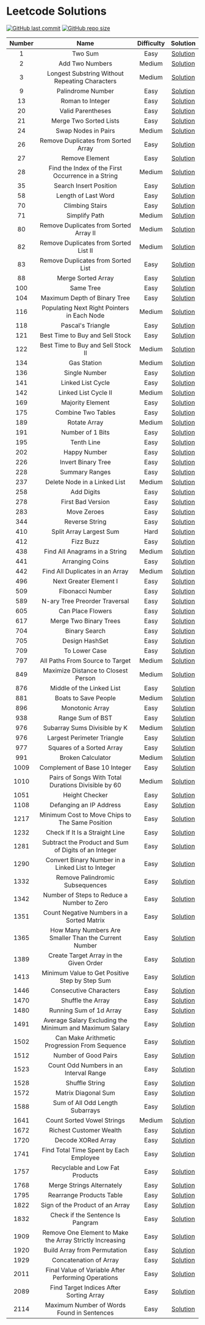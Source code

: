 # Leetcode Solutions

[![GitHub last commit](https://img.shields.io/github/last-commit/elevhate/Leetcode)](https://github.com/elevhate/Leetcode/commits/main)
[![GitHub repo size](https://img.shields.io/github/repo-size/elevhate/Leetcode)](https://github.com/elevhate/Leetcode/archive/main.zip)


|     Number    | Name | Difficulty | Solution |
| :-------------: | :----------------------------------------: | :-----------------------------------------------------------------------------------: | :-----------------------------------------------------------------------------------:
| 1 | Two Sum | Easy | [Solution](/problems/0001%20-%20Two%20Sum/) |
| 2 | Add Two Numbers | Medium | [Solution](/problems/0002%20-%20Add%20Two%20Numbers/) |
| 3 | Longest Substring Without Repeating Characters | Medium | [Solution](/problems/0003%20-%20Longest%20Substring%20Without%20Repeating%20Characters/) |
| 9 | Palindrome Number | Easy | [Solution](/problems/0009%20-%20Palindrome%20Number/) |
| 13 | Roman to Integer | Easy | [Solution](/problems/0013%20-%20Roman%20to%20Integer/) |
| 20 | Valid Parentheses | Easy | [Solution](/problems/0020%20-%20Valid%20Parentheses/) |
| 21 | Merge Two Sorted Lists | Easy | [Solution](/problems/0021%20-%20Merge%20Two%20Sorted%20Lists/) |
| 24 | Swap Nodes in Pairs | Medium | [Solution](/problems/0024%20-%20Swap%20Nodes%20in%20Pairs/) |
| 26 | Remove Duplicates from Sorted Array | Easy | [Solution](/problems/0026%20-%20Remove%20Duplicates%20from%20Sorted%20Array/) |
| 27 | Remove Element | Easy | [Solution](/problems/0027%20-%20Remove%20Element/) |
| 28 | Find the Index of the First Occurrence in a String | Medium | [Solution](/problems/0028%20-%20Find%20the%20Index%20of%20the%20First%20Occurrence%20in%20a%20String/) |
| 35 | Search Insert Position | Easy | [Solution](/problems/0035%20-%20Search%20Insert%20Position/) |
| 58 | Length of Last Word | Easy | [Solution](/problems/0058%20-%20Length%20of%20Last%20Word/) |
| 70 | Climbing Stairs | Easy | [Solution](/problems/0070%20-%20Climbing%20Stairs/) |
| 71 | Simplify Path | Medium | [Solution](/problems/0071%20-%20Simplify%20Path/) |
| 80 | Remove Duplicates from Sorted Array II | Medium | [Solution](/problems/0080%20-%20Remove%20Duplicates%20from%20Sorted%20Array%20II/) |
| 82 | Remove Duplicates from Sorted List II | Medium | [Solution](/problems/0082%20-%20Remove%20Duplicates%20from%20Sorted%20List%20II/) |
| 83 | Remove Duplicates from Sorted List | Easy | [Solution](/problems/0083%20-%20Remove%20Duplicates%20from%20Sorted%20List/) |
| 88 | Merge Sorted Array | Easy | [Solution](/problems/0088%20-%20Merge%20Sorted%20Array/) |
| 100 | Same Tree | Easy | [Solution](/problems/0100%20-%20Same%20Tree/) |
| 104 | Maximum Depth of Binary Tree | Easy | [Solution](/problems/0104%20-%20Maximum%20Depth%20of%20Binary%20Tree/) |
| 116 | Populating Next Right Pointers in Each Node | Medium | [Solution](/problems/0116%20-%20Populating%20Next%20Right%20Pointers%20in%20Each%20Node/) |
| 118 | Pascal's Triangle | Easy | [Solution](/problems/0118%20-%20Pascal's%20Triangle/) |
| 121 | Best Time to Buy and Sell Stock | Easy | [Solution](/problems/0121%20-%20Best%20Time%20to%20Buy%20and%20Sell%20Stock/) |
| 122 | Best Time to Buy and Sell Stock II | Medium | [Solution](/problems/0122%20-%20Best%20Time%20to%20Buy%20and%20Sell%20Stock%20II/) |
| 134 | Gas Station | Medium | [Solution](/problems/0134%20-%20Gas%20Station/) |
| 136 | Single Number | Easy | [Solution](/problems/0136%20-%20Single%20Number/) |
| 141 | Linked List Cycle | Easy | [Solution](/problems/0141%20-%20Linked%20List%20Cycle/) |
| 142 | Linked List Cycle II | Medium | [Solution](/problems/0142%20-%20Linked%20List%20Cycle%20II/) |
| 169 | Majority Element | Easy | [Solution](/problems/0169%20-%20Majority%20Element/) |
| 175 | Combine Two Tables | Easy | [Solution](/problems/0175%20-%20Combine%20two%20Tables/) |
| 189 | Rotate Array | Medium | [Solution](/problems/0189%20-%20Rotate%20Array/) |
| 191 | Number of 1 Bits | Easy | [Solution](/problems/0191%20-%20Number%20of%201%20Bits/) |
| 195 | Tenth Line | Easy | [Solution](/problems/0195%20-%20Tenth%20Line/) |
| 202 | Happy Number | Easy | [Solution](/problems/0202%20-%20Happy%20Number/) |
| 226 | Invert Binary Tree | Easy | [Solution](/problems/0226%20-%20Invert%20Binary%20Tree/) |
| 228 | Summary Ranges | Easy | [Solution](/problems/0228%20-%20Summary%20Ranges/) |
| 237 | Delete Node in a Linked List | Medium | [Solution](/problems/0237%20-%20Delete%20Node%20in%20a%20Linked%20List/) |
| 258 | Add Digits | Easy | [Solution](/problems/0258%20-%20Add%20Digits/) |
| 278 | First Bad Version | Easy | [Solution](/problems/0278%20-%20First%20Bad%20Version/) |
| 283 | Move Zeroes | Easy | [Solution](/problems/0283%20-%20Move%20Zeroes/) |
| 344 | Reverse String | Easy | [Solution](/problems/0344%20-%20Reverse%20String/) |
| 410 | Split Array Largest Sum | Hard | [Solution](/problems/0410%20-%20Split%20Array%20Largest%20Sum/) |
| 412 | Fizz Buzz | Easy | [Solution](/problems/0412%20-%20Fizz%20Buzz/) |
| 438 | Find All Anagrams in a String | Medium | [Solution](/problems/0438%20-%20Find%20All%20Anagrams%20in%20a%20String/) |
| 441 | Arranging Coins | Easy | [Solution](/problems/0441%20-%20Arranging%20Coins/) |
| 442 | Find All Duplicates in an Array | Medium | [Solution](/problems/0442%20-%20Find%20All%20Duplicates%20in%20an%20Array/) |
| 496 | Next Greater Element I | Easy | [Solution](/problems/0496%20-%20Next%20Greater%20Element%20I/) |
| 509 | Fibonacci Number | Easy | [Solution](/problems/0509%20-%20Fibonacci%20Number/) |
| 589 | N-ary Tree Preorder Traversal | Easy | [Solution](/problems/0589%20-%20N-ary%20Tree%20Preorder%20Traversal/) |
| 605 | Can Place Flowers | Easy | [Solution](/problems/0605%20-%20Can%20Place%20Flowers/) |
| 617 | Merge Two Binary Trees | Easy | [Solution](/problems/0617%20-%20Merge%20Two%20Binary%20Trees/) |
| 704 | Binary Search | Easy | [Solution](/problems/0704%20-%20Binary%20Search/) |
| 705 | Design HashSet | Easy | [Solution](/problems/0705%20-%20Design%20HashSet/) |
| 709 | To Lower Case | Easy | [Solution](/problems/0709%20-%20To%20Lower%20Case/) |
| 797 | All Paths From Source to Target | Medium | [Solution](/problems/0797%20-%20All%20Paths%20From%20Source%20to%20Target/) |
| 849 | Maximize Distance to Closest Person | Medium | [Solution](/problems/0849%20-%20Maximize%20Distance%20to%20Closest%20Person/) |
| 876 | Middle of the Linked List | Easy | [Solution](/problems/0876%20-%20Middle%20of%20the%20Linked%20List/) |
| 881 | Boats to Save People | Medium | [Solution](/problems/0881%20-%20Boats%20to%20Save%20People/) |
| 896 | Monotonic Array | Easy | [Solution](/problems/0896%20-%20Monotonic%20Array/) |
| 938 | Range Sum of BST | Easy | [Solution](/problems/0938%20-%20Range%20Sum%20of%20BST/) |
| 976 | Subarray Sums Divisible by K | Medium | [Solution](/problems/0974%20-%20Subarray%20Sums%20Divisible%20by%20K/) |
| 976 | Largest Perimeter Triangle | Easy | [Solution](/problems/0976%20-%20Largest%20Perimeter%20Triangle/) |
| 977 | Squares of a Sorted Array | Easy | [Solution](/problems/0977%20-%20Squares%20of%20a%20Sorted%20Array/) |
| 991 | Broken Calculator | Medium | [Solution](/problems/0991%20-%20Broken%20Calculator/) |
| 1009 | Complement of Base 10 Integer | Easy | [Solution](/problems/1009%20-%20Complement%20of%20Base%2010%20Integer/) |
| 1010 | Pairs of Songs With Total Durations Divisible by 60 | Medium | [Solution](/problems/1010%20-%20Pairs%20of%20Songs%20With%20Total%20Durations%20Divisible%20by%2060/) |
| 1051 | Height Checker | Easy | [Solution](/problems/1051%20-%20Height%20Checker/) |
| 1108 | Defanging an IP Address | Easy | [Solution](/problems/1108%20-%20Defanging%20an%20IP%20Address/) |
| 1217 | Minimum Cost to Move Chips to The Same Position | Easy | [Solution](/problems/1217%20-%20Minimum%20Cost%20to%20Move%20Chips%20to%20The%20Same%20Position/) |
| 1232 | Check If It Is a Straight Line | Easy | [Solution](/problems/1232%20-%20Check%20If%20It%20Is%20a%20Straight%20Line/) |
| 1281 | Subtract the Product and Sum of Digits of an Integer | Easy | [Solution](/problems/1281%20-%20Subtract%20the%20Product%20and%20Sum%20of%20Digits%20of%20an%20Integer/) |
| 1290 | Convert Binary Number in a Linked List to Integer | Easy | [Solution](/problems/1290%20-%20Convert%20Binary%20Number%20in%20a%20Linked%20List%20to%20Integer/) |
| 1332 | Remove Palindromic Subsequences | Easy | [Solution](/problems/1332%20-%20Remove%20Palindromic%20Subsequences/) |
| 1342 | Number of Steps to Reduce a Number to Zero | Easy | [Solution](/problems/1351%20-%20Count%20Negative%20Numbers%20in%20a%20Sorted%20Matrix/) |
| 1351 | Count Negative Numbers in a Sorted Matrix | Easy | [Solution](/problems/1332%20-%20Remove%20Palindromic%20Subsequences/) |
| 1365 | How Many Numbers Are Smaller Than the Current Number | Easy | [Solution](/problems/1365%20-%20How%20Many%20Numbers%20Are%20Smaller%20Than%20the%20Current%20Number/) |
| 1389 | Create Target Array in the Given Order | Easy | [Solution](/problems/1389%20-%20Create%20Target%20Array%20in%20the%20Given%20Order/) |
| 1413 | Minimum Value to Get Positive Step by Step Sum | Easy | [Solution](/problems/1413%20-%20Minimum%20Value%20to%20Get%20Positive%20Step%20by%20Step%20Sum/) |
| 1446 | Consecutive Characters | Easy | [Solution](/problems/1446%20-%20Consecutive%20Characters/) |
| 1470 | Shuffle the Array | Easy | [Solution](/problems/1470%20-%20Shuffle%20the%20Array/) |
| 1480 | Running Sum of 1d Array | Easy | [Solution](/problems/1480%20-%20Running%20Sum%20of%201d%20Array/) |
| 1491 | Average Salary Excluding the Minimum and Maximum Salary | Easy | [Solution](/problems/1491%20-%20Average%20Salary%20Excluding%20the%20Minimum%20and%20Maximum%20Salary/) |
| 1502 | Can Make Arithmetic Progression From Sequence | Easy | [Solution](/problems/1502%20-%20Can%20Make%20Arithmetic%20Progression%20From%20Sequence/) |
| 1512 | Number of Good Pairs | Easy | [Solution](/problems/1512%20-%20Number%20of%20Good%20Pairs/) |
| 1523 | Count Odd Numbers in an Interval Range | Easy | [Solution](/problems/1523%20-%20Count%20Odd%20Numbers%20in%20an%20Interval%20Range/) |
| 1528 | Shuffle String | Easy | [Solution](/problems/1528%20-%20Shuffle%20String/) |
| 1572 | Matrix Diagonal Sum | Easy | [Solution](/problems/1572%20-%20Matrix%20Diagonal%20Sum/) |
| 1588 | Sum of All Odd Length Subarrays | Easy | [Solution](/problems/1588%20-%20Sum%20of%20All%20Odd%20Length%20Subarrays/) |
| 1641 | Count Sorted Vowel Strings | Medium | [Solution](/problems/1641%20-%20Count%20Sorted%20Vowel%20Strings/) |
| 1672 | Richest Customer Wealth | Easy | [Solution](/problems/1672%20-%20Richest%20Customer%20Wealth/) |
| 1720 | Decode XORed Array | Easy | [Solution](/problems/1720%20-%20Decode%20XORed%20Array/) |
| 1741 | Find Total Time Spent by Each Employee | Easy | [Solution](/problems/1741%20-%20Find%20Total%20Time%20Spent%20by%20Each%20Employee/) |
| 1757 | Recyclable and Low Fat Products | Easy | [Solution](/problems/1757%20-%20Recyclable%20and%20Low%20Fat%20Products/) |
| 1768 | Merge Strings Alternately | Easy | [Solution](/problems/1768%20-%20Merge%20Strings%20Alternately/) |
| 1795 | Rearrange Products Table | Easy | [Solution](/problems/1795%20-%20Rearrange%20Products%20Table/) |
| 1822 | Sign of the Product of an Array | Easy | [Solution](/problems/1822%20-%20Sign%20of%20the%20Product%20of%20an%20Array/) |
| 1832 | Check if the Sentence Is Pangram | Easy | [Solution](/problems/1832%20-%20Check%20if%20the%20Sentence%20Is%20Pangram/) |
| 1909 | Remove One Element to Make the Array Strictly Increasing | Easy | [Solution](/problems/1909%20-%20Remove%20One%20Element%20to%20Make%20the%20Array%20Strictly%20Increasing/) |
| 1920 | Build Array from Permutation | Easy | [Solution](/problems/1920%20-%20Build%20Array%20from%20Permutation/) |
| 1929 | Concatenation of Array | Easy | [Solution](/problems/1929%20-%20Concatenation%20of%20Array/) |
| 2011 | Final Value of Variable After Performing Operations | Easy | [Solution](/problems/2011%20-%20Final%20Value%20of%20Variable%20After%20Performing%20Operations/) |
| 2089 | Find Target Indices After Sorting Array | Easy | [Solution](/problems/2089%20-%20Find%20Target%20Indices%20After%20Sorting%20Array/) |
| 2114 | Maximum Number of Words Found in Sentences | Easy | [Solution](/problems/2114%20-%20Maximum%20Number%20of%20Words%20Found%20in%20Sentences/) |